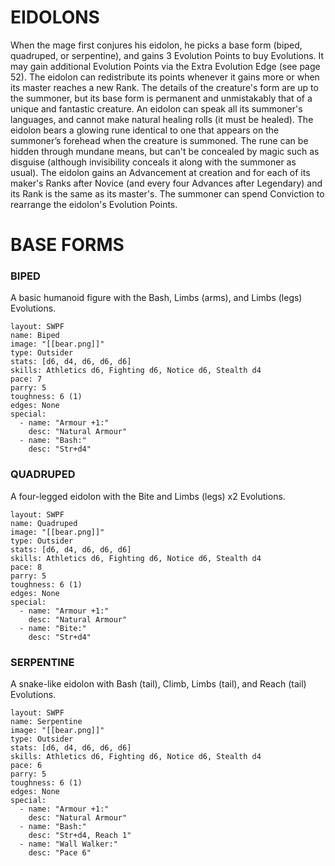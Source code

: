 # EIDOLONS
When the mage first conjures his eidolon, he picks a base form (biped, quadruped, or serpentine), and gains 3 Evolution Points to buy Evolutions. It may gain additional Evolution Points via the Extra Evolution Edge (see page 52). The eidolon can redistribute its points whenever it gains more or when its master reaches a new Rank.
The details of the creature's form are up to the summoner, but its base form is permanent and unmistakably that of a unique and fantastic creature. An eidolon can speak all its summoner's languages, and cannot make natural healing rolls (it must be healed).
The eidolon bears a glowing rune identical to one that appears on the summoner’s forehead when the creature is summoned. The rune can be hidden through mundane means, but can't be concealed by magic such as disguise (although invisibility conceals it along with the summoner as usual).
The eidolon gains an Advancement at creation and for each of its maker's Ranks after Novice (and every four Advances after Legendary) and its Rank is the same as its master's. The summoner can spend Conviction to rearrange the eidolon's Evolution Points.

# BASE FORMS

### BIPED
A basic humanoid figure with the Bash, Limbs (arms), and Limbs (legs) Evolutions.


```statblock
layout: SWPF
name: Biped
image: "[[bear.png]]"
type: Outsider
stats: [d6, d4, d6, d6, d6]
skills: Athletics d6, Fighting d6, Notice d6, Stealth d4 
pace: 7
parry: 5
toughness: 6 (1)
edges: None
special:
  - name: "Armour +1:"
    desc: "Natural Armour"
  - name: "Bash:"
    desc: "Str+d4"
```


### QUADRUPED
A four-legged eidolon with the Bite and Limbs (legs) x2 Evolutions.
```statblock
layout: SWPF
name: Quadruped
image: "[[bear.png]]"
type: Outsider
stats: [d6, d4, d6, d6, d6]
skills: Athletics d6, Fighting d6, Notice d6, Stealth d4 
pace: 8
parry: 5
toughness: 6 (1)
edges: None
special:
  - name: "Armour +1:"
    desc: "Natural Armour"
  - name: "Bite:"
    desc: "Str+d4"
```

### SERPENTINE
A snake-like eidolon with Bash (tail), Climb, Limbs (tail), and Reach (tail) Evolutions.
```statblock
layout: SWPF
name: Serpentine
image: "[[bear.png]]"
type: Outsider
stats: [d6, d4, d6, d6, d6]
skills: Athletics d6, Fighting d6, Notice d6, Stealth d4 
pace: 6
parry: 5
toughness: 6 (1)
edges: None
special:
  - name: "Armour +1:"
    desc: "Natural Armour"
  - name: "Bash:"
    desc: "Str+d4, Reach 1"
  - name: "Wall Walker:"
    desc: "Pace 6"
```


